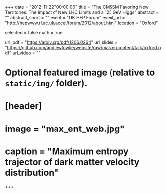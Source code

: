 +++
date = "2012-11-22T00:00:00"
title = "The CMSSM Favoring New Territories: The Impact of New LHC Limits and a 125 GeV Higgs"
abstract = ""
abstract_short = ""
event = "UK HEP Forum"
event_url = "http://hepwww.rl.ac.uk/accel/forum/2012/about.html"
location = "Oxford"

selected = false
math = true

url_pdf = "https://arxiv.org/pdf/1206.0264"
url_slides = "https://github.com/andrewfowlie/website/raw/master/content/talk/oxford.pdf"
url_video = ""

# Optional featured image (relative to `static/img/` folder).
# [header]
# image = "max_ent_web.jpg"
# caption = "Maximum entropy trajector of dark matter velocity distribution"

+++

